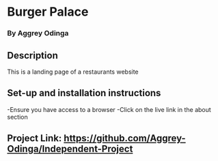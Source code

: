 # Burger Palace

### By Aggrey Odinga

## Description
This is a landing page of a restaurants website

## Set-up and installation instructions
-Ensure you have access to a browser
-Click on the live link in the about section

## Project Link: https://github.com/Aggrey-Odinga/Independent-Project




